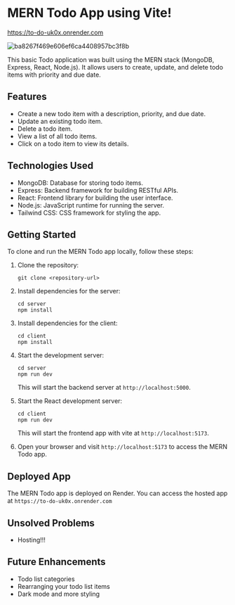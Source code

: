 # MERN Todo App using Vite!

https://to-do-uk0x.onrender.com

![ba8267f469e606ef6ca4408957bc3f8b](https://github.com/sugoiJG/mod3-project2/assets/110348273/16991c1c-279e-4746-9398-845fd5f51586)

This basic Todo application was built using the MERN stack (MongoDB, Express, React, Node.js). It allows users to create, update, and delete todo items with priority and due date.

## Features

- Create a new todo item with a description, priority, and due date.
- Update an existing todo item.
- Delete a todo item.
- View a list of all todo items.
- Click on a todo item to view its details.

## Technologies Used

- MongoDB: Database for storing todo items.
- Express: Backend framework for building RESTful APIs.
- React: Frontend library for building the user interface.
- Node.js: JavaScript runtime for running the server.
- Tailwind CSS: CSS framework for styling the app.

## Getting Started

To clone and run the MERN Todo app locally, follow these steps:

1. Clone the repository:
   ```
   git clone <repository-url>
   ```

3. Install dependencies for the server:

   ```
   cd server
   npm install
   ```

4. Install dependencies for the client:

   ```
   cd client
   npm install
   ```

5. Start the development server:

   ```
   cd server
   npm run dev
   ```

   This will start the backend server at `http://localhost:5000`.

6. Start the React development server:

   ```
   cd client
   npm run dev
   ```

   This will start the frontend app with vite at `http://localhost:5173`.

7. Open your browser and visit `http://localhost:5173` to access the MERN Todo app.

## Deployed App

The MERN Todo app is deployed on Render. You can access the hosted app at `https://to-do-uk0x.onrender.com`

## Unsolved Problems

- Hosting!!!

## Future Enhancements

- Todo list categories
- Rearranging your todo list items
- Dark mode and more styling

